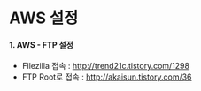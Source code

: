 # AWS 설정
#### 1. AWS - FTP 설정
* Filezilla 접속 : http://trend21c.tistory.com/1298
* FTP Root로 접속 : http://akaisun.tistory.com/36
